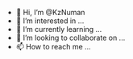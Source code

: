 - 👋 Hi, I’m @KzNuman
- 👀 I’m interested in ...
- 🌱 I’m currently learning ...
- 💞️ I’m looking to collaborate on ...
- 📫 How to reach me ...

<!---
KzNuman/KzNuman is a ✨ special ✨ repository because its `README.md` (this file) appears on your GitHub profile.
You can click the Preview link to take a look at your changes.
--->
